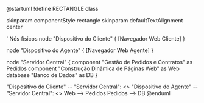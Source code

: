@startuml
!define RECTANGLE class

skinparam componentStyle rectangle
skinparam defaultTextAlignment center

' Nós físicos
node "Dispositivo do Cliente" {
  [Navegador Web Cliente]
}

node "Dispositivo do Agente" {
  [Navegador Web Agente]
}

node "Servidor Central" {
  component "Gestão de Pedidos e Contratos" as Pedidos
  component "Construção Dinâmica de Páginas Web" as Web
  database "Banco de Dados" as DB
}

"Dispositivo do Cliente" -- "Servidor Central": <<HTTP>>
"Dispositivo do Agente" -- "Servidor Central": <<HTTP>>
Web --> Pedidos
Pedidos --> DB
@enduml
